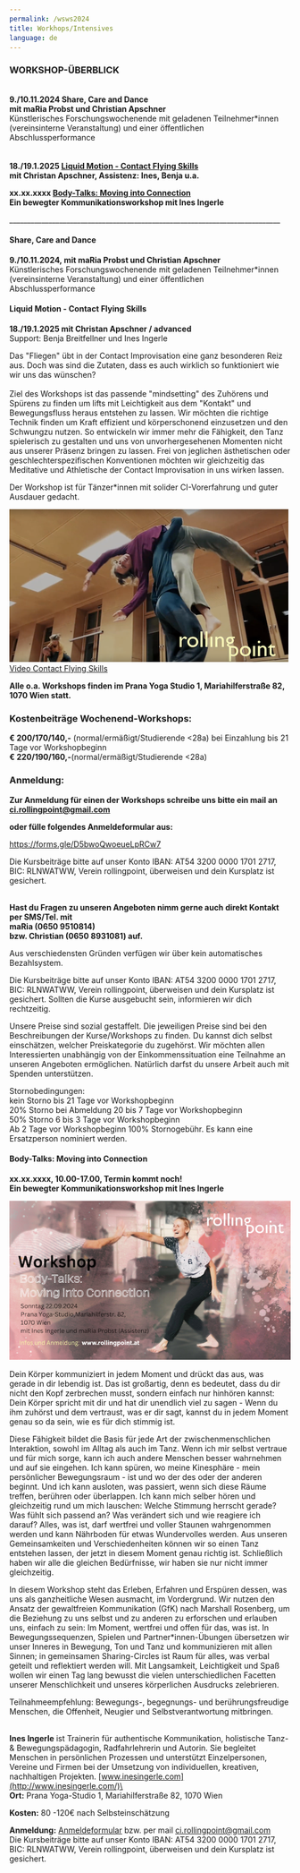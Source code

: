 ```yaml
---
permalink: /wsws2024
title: Workhops/Intensives
language: de
---
```

### **WORKSHOP-ÜBERBLICK**

\
**9./10.11.2024 Share, Care and Dance**\
**mit maRia Probst und Christian Apschner**\
Künstlerisches Forschungswochenende mit geladenen Teilnehmer*innen (vereinsinterne Veranstaltung) und einer öffentlichen Abschlussperformance \
\
\
**18./19.1.2025 [Liquid Motion - Contact Flying Skills](#flyingskills)**\
**mit Christan Apschner, Assistenz: Ines, Benja u.a.** 

**xx.xx.xxxx [Body-Talks: Moving into Connection](#bodytalks)**\
**Ein bewegter Kommunikationsworkshop mit Ines Ingerle**

\_\_\_\_\_\_\_\_\_\_\_\_\_\_\_\_\_\_\_\_\_\_\_\_\_\_\_\_\_\_\_\_\_\_\_\_\_\_\_\_\_\_\_\_\_\_\_\_\_\_\_\_\_\_\_\_\_\_\_\_\_\_\_\_\_\_\_\_\_\_\_\_\_\_\_\_

<div class="named-anchor" id="organs"></div>

#### **Share, Care and Dance**

**9./10.11.2024, mit maRia Probst und Christian Apschner**\
Künstlerisches Forschungswochenende mit geladenen Teilnehmer*innen (vereinsinterne Veranstaltung) und einer öffentlichen Abschlussperformance 

<div class="named-anchor" id="flyingskills"></div>

#### **Liquid Motion - Contact Flying Skills**

**18./19.1.2025 mit Christan Apschner / advanced**\
Support: Benja Breitfellner und Ines Ingerle

Das "Fliegen" übt in der Contact Improvisation eine ganz besonderen Reiz aus. Doch was sind  die Zutaten, dass es auch wirklich so funktioniert wie wir uns das wünschen?\
\
Ziel des Workshops ist das passende "mindsetting" des Zuhörens und Spürens zu finden um lifts mit Leichtigkeit aus dem "Kontakt" und Bewegungsfluss heraus entstehen zu lassen. Wir möchten die richtige Technik finden um Kraft effizient und körperschonend einzusetzen und den Schwungzu nutzen. So entwickeln wir immer mehr die Fähigkeit, den Tanz spielerisch zu gestalten und uns von unvorhergesehenen Momenten nicht aus unserer Präsenz bringen zu lassen. Frei von jeglichen ästhetischen oder geschlechterspezifischen Konventionen möchten wir gleichzeitig das Meditative und Athletische der Contact Improvisation in uns wirken lassen.

Der Workshop ist für Tänzer*innen mit solider CI-Vorerfahrung und guter Ausdauer gedacht.

<div class="imglink"><a target="_blank" href="https://www.youtube.com/watch?v=6tbJKhYSShk"><img src="/assets/uploads/bildschirmfoto-2023-12-03-um-21.32.38.png" alt="" /><div>Video Contact Flying Skills</div></a></div>

[](#orga)

**Alle o.a. Workshops finden im Prana Yoga Studio 1, Mariahilferstraße 82, 1070 Wien statt.**

### **Kostenbeiträge Wochenend-Workshops:**

**€ 200/170/140,-** (normal/ermäßigt/Studierende <28a) bei Einzahlung bis 21 Tage vor Workshopbeginn\
**€ 220/190/160,-**(normal/ermäßigt/Studierende <28a) 

### Anmeldung:

**Zur Anmeldung für einen der Workshops schreibe uns bitte ein mail an ci.rollingpoint@gmail.com**

**oder fülle folgendes Anmeldeformular aus:**

<https://forms.gle/D5bwoQwoeueLpRCw7>

Die Kursbeiträge bitte auf unser Konto IBAN: AT54 3200 0000 1701 2717, BIC: RLNWATWW, Verein rollingpoint, überweisen und dein Kursplatz ist gesichert.

\
**Hast du Fragen zu unseren Angeboten nimm gerne auch direkt Kontakt per SMS/Tel. mit**\
**maRia (0650 9510814)**\
**bzw. Christian (0650 8931081) auf.**

Aus verschiedensten Gründen verfügen wir über kein automatisches Bezahlsystem.

Die Kursbeiträge bitte auf unser Konto IBAN: AT54 3200 0000 1701 2717, BIC: RLNWATWW, Verein rollingpoint, überweisen und dein Kursplatz ist gesichert. Sollten die Kurse ausgebucht sein, informieren wir dich rechtzeitig.

Unsere Preise sind sozial gestaffelt. Die jeweiligen Preise sind bei den Beschreibungen der Kurse/Workshops zu finden. Du kannst dich selbst einschätzen, welcher Preiskategorie du zugehörst. Wir möchten allen Interessierten unabhängig von der Einkommenssituation eine Teilnahme an unseren Angeboten ermöglichen. Natürlich darfst du unsere Arbeit auch mit Spenden unterstützen.

Stornobedingungen: \
kein Storno bis 21 Tage vor Workshopbeginn\
20% Storno bei Abmeldung 20 bis 7 Tage vor Workshopbeginn\
50% Storno 6 bis 3 Tage vor Workshopbeginn\
Ab 2 Tage vor Workshopbeginn 100% Stornogebühr. Es kann eine Ersatzperson nominiert werden.

<div class="named-anchor" id="bodytalks"></div>

#### Body-Talks: Moving into Connection 

**xx.xx.xxxx, 10.00-17.00, Termin kommt noch!\
Ein bewegter Kommunikationsworkshop mit Ines Ingerle**

![](/assets/uploads/bodytalks_fin-2.png)

Dein Körper kommuniziert in jedem Moment und drückt das aus, was gerade in dir lebendig ist.
Das ist großartig, denn es bedeutet, dass du dir nicht den Kopf zerbrechen musst, sondern einfach nur hinhören kannst: Dein Körper spricht mit dir und hat dir unendlich viel zu sagen - Wenn du ihm zuhörst und dem vertraust, was er dir sagt, kannst du in jedem Moment genau so da sein, wie es für dich stimmig ist.

Diese Fähigkeit bildet die Basis für jede Art der zwischenmenschlichen Interaktion, sowohl im
Alltag als auch im Tanz. Wenn ich mir selbst vertraue und für mich sorge, kann ich auch andere
Menschen besser wahrnehmen und auf sie eingehen. Ich kann spüren, wo meine Kinesphäre -
mein persönlicher Bewegungsraum - ist und wo der des oder der anderen beginnt. Und ich kann
ausloten, was passiert, wenn sich diese Räume treffen, berühren oder überlappen. Ich kann mich
selber hören und gleichzeitig rund um mich lauschen: Welche Stimmung herrscht gerade? Was
fühlt sich passend an? Was verändert sich und wie reagiere ich darauf?
Alles, was ist, darf wertfrei und voller Staunen wahrgenommen werden und kann Nährboden für
etwas Wundervolles werden. Aus unseren Gemeinsamkeiten und Verschiedenheiten können wir
so einen Tanz entstehen lassen, der jetzt in diesem Moment genau richtig ist.
Schließlich haben wir alle die gleichen Bedürfnisse, wir haben sie nur nicht immer gleichzeitig.

In diesem Workshop steht das Erleben, Erfahren und Erspüren dessen, was uns als ganzheitliche
Wesen ausmacht, im Vordergrund. Wir nutzen den Ansatz der gewaltfreien Kommunikation (GfK)
nach Marshall Rosenberg, um die Beziehung zu uns selbst und zu anderen zu erforschen und
erlauben uns, einfach zu sein: Im Moment, wertfrei und offen für das, was ist.
In Bewegungssequenzen, Spielen und Partner*innen-Übungen übersetzen wir unser Inneres in
Bewegung, Ton und Tanz und kommunizieren mit allen Sinnen; in gemeinsamen Sharing-Circles
ist Raum für alles, was verbal geteilt und reflektiert werden will.
Mit Langsamkeit, Leichtigkeit und Spaß wollen wir einen Tag lang bewusst die vielen
unterschiedlichen Facetten unserer Menschlichkeit und unseres körperlichen Ausdrucks
zelebrieren.

Teilnahmeempfehlung: Bewegungs-, begegnungs- und berührungsfreudige Menschen, die
Offenheit, Neugier und Selbstverantwortung mitbringen.

\
**Ines Ingerle** ist Trainerin für authentische Kommunikation, holistische Tanz- & Bewegungspädagogin, Radfahrlehrerin und Autorin. Sie begleitet Menschen in persönlichen Prozessen und unterstützt Einzelpersonen, Vereine und Firmen bei der Umsetzung von individuellen, kreativen, nachhaltigen Projekten. [www.inesingerle.com](http://www.inesingerle.com/)\
\
**Ort:** Prana Yoga-Studio 1, Mariahilferstraße 82, 1070 Wien

**Kosten:** 80 -120€ nach Selbsteinschätzung

**Anmeldung:** [Anmeldeformular](https://docs.google.com/forms/d/e/1FAIpQLSekDuPKjsMIN0sYaTr4EIgyTsUNC7hQdpiOAsjrwvsv-DpXmw/viewform) bzw. per mail ci.rollingpoint@gmail.com\
Die Kursbeiträge bitte auf unser Konto IBAN: AT54 3200 0000 1701 2717, BIC: RLNWATWW, Verein rollingpoint, überweisen und dein Kursplatz ist gesichert.